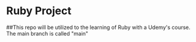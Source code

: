 # Ruby Project

##This repo will be utilized to the learning of Ruby with a Udemy's course.
The main branch is called "main"
